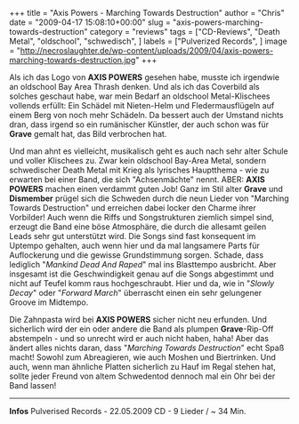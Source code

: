 +++
title = "Axis Powers - Marching Towards Destruction"
author = "Chris"
date = "2009-04-17 15:08:10+00:00"
slug = "axis-powers-marching-towards-destruction"
category = "reviews"
tags = ["CD-Reviews", "Death Metal", "oldschool", "schwedisch", ]
labels = ["Pulverized Records", ]
image = "http://necroslaughter.de/wp-content/uploads/2009/04/axis-powers-marching-towards-destruction.jpg"
+++

Als ich das Logo von **AXIS POWERS** gesehen habe, musste ich irgendwie an oldschool Bay Area Thrash denken. Und als ich das Coverbild als solches geschaut habe, war mein Bedarf an oldschool Metal-Klischees vollends erfüllt: Ein Schädel mit Nieten-Helm und Fledermausflügeln auf einem Berg von noch mehr Schädeln. Da bessert auch der Umstand nichts dran, dass irgend so ein rumänischer Künstler, der auch schon was für **Grave** gemalt hat, das Bild verbrochen hat.

Und man ahnt es vielleicht, musikalisch geht es auch nach sehr alter Schule und voller Klischees zu. Zwar kein oldschool Bay-Area Metal, sondern schwedischer Death Metal mit Krieg als lyrisches Hauptthema - wie zu erwarten bei einer Band, die sich "Achsenmächte" nennt. ABER: **AXIS POWERS** machen einen verdammt guten Job! Ganz im Stil alter **Grave** und **Dismember** prügel sich die Schweden durch die neun Lieder von "Marching Towards Destruction" und erreichen dabei locker den Charme ihrer Vorbilder!
Auch wenn die Riffs und Songstrukturen ziemlich simpel sind, erzeugt die Band eine böse Atmosphäre, die durch die allesamt geilen Leads sehr gut unterstützt wird. Die Songs sind fast konsequent im Uptempo gehalten, auch wenn hier und da mal langsamere Parts für Auflockerung und die gewisse Grundstimmung sorgen. Schade, dass lediglich "_Mankind Dead And Raped_" mal ins Blasttempo ausbricht. Aber insgesamt ist die Geschwindigkeit genau auf die Songs abgestimmt und nicht auf Teufel komm raus hochgeschraubt. Hier und da, wie in "_Slowly Decay_" oder "_Forward March_" überrascht einen ein sehr gelungener Groove im Midtempo.

Die Zahnpasta wird bei **AXIS POWERS** sicher nicht neu erfunden. Und sicherlich wird der ein oder andere die Band als plumpen **Grave**-Rip-Off abstempeln - und so unrecht wird er auch nicht haben, haha! Aber das ändert alles nichts daran, dass "_Marching Towards Destruction_" echt Spaß macht! Sowohl zum Abreagieren, wie auch Moshen und Biertrinken. Und auch, wenn man ähnliche Platten sicherlich zu Hauf im Regal stehen hat, sollte jeder Freund von altem Schwedentod dennoch mal ein Ohr bei der Band lassen!





---
**Infos**
Pulverised Records - 22.05.2009
CD - 9 Lieder / ~ 34 Min.
